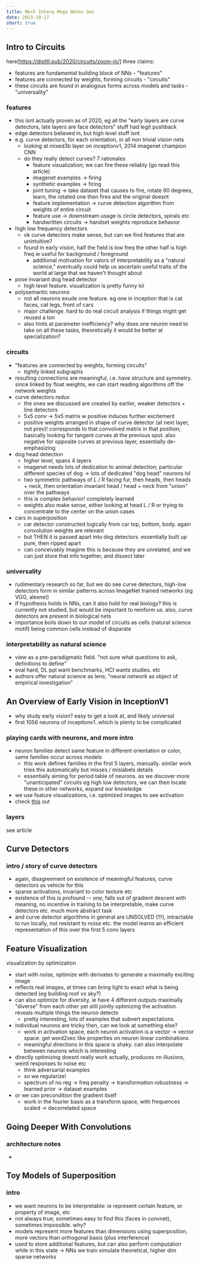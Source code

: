 ```yaml
---
title: Mech Interp Mega Notes Doc
date: 2023-10-17
short: true
---
```


## Intro to Circuits

here[https://distill.pub/2020/circuits/zoom-in/]
three claims:

- features are fundamental building block of NNs - "features"
- features are connected by weights, forming circuits - "circuits"
- these circuits are found in analogous forms across models and tasks - "universality"

### features

- this isnt actually proven as of 2020, eg all the "early layers are curve detectors, late layers are face detectors" stuff had legit pushback
- edge detectors believed in, but high level stuff isnt
- e.g. curve detectors, for each orientation, in all non trivial vision nets
  - looking at mixed3b layer on inceptionv1, 2014 imagenet champion CNN
  - do they really detect curves? 7 rationales
    - feature visualization; we can fire these reliably (go read this article)
    - imagenet examples -> firing
    - synthetic examples -> firing
    - joint tuning -> take dataset that causes to fire, rotate 90 degrees, learn, the rotated one then fires and the original doesnt
    - feature implementation -> curve detection algorithm from weights of entire circuit
    - feature use -> downstream usage is circle detectors, spirals etc
    - handwritten circuits -> handset weights reproduce behavior
- high low frequency detectors
  - ok curve detectors make sense, but can we find features that are unintuitive?
  - found in early vision, half the field is low freq the other half is high freq ie useful for background / foreground
    - additional motivation for valors of interpretability as a "natural science," eventually could help us ascertain useful traits of the world at large that we haven't thought about
- pose invariant dog head detector
  - high level feature. visualization is pretty funny lol
- polysemantic neurons
  - not all neurons exude one feature. eg one in inception that is cat faces, cat legs, front of cars
  - major challenge. hard to do real circuit analysis if things might get reused a ton
  - also hints at parameter inefficiency? why does one neuron need to take on all these tasks, theoretically it would be better at specialization?
  
### circuits

- "features are connected by weights, forming circuits"
  - tightly linked subgraphs
- resulting connections are meaningful, i.e. have structure and symmetry. since linked by float weights, we can start reading algorithms off the network weights
- curve detectors redux
  - the ones we discussed are created by earlier, weaker detectors + line detectors
  - 5x5 conv -> 5x5 matrix w positive induces further excitement
  - positive weights arranged in shape of curve detector (at next layer, not prev)! corresponds to that convolved matrix in that position; basically looking for tangent curves at the previous spot. also negative for opposite curves at previous layer, essentially de-emphasizing
- dog head detection
  - higher level, spans 4 layers
  - imagenet needs lots of dedication to animal detection; particular different species of dog -> lots of dedicated "dog head" neurons lol
  - two symmetric pathways of L / R facing fur, then heads, then heads + neck, then orientation invariant head / head + neck from "union" over the pathways
  - this is complex behavior! completely learned
  - weights also make sense, either looking at head L / R or trying to concentrate to the center on the union cases
- cars in superposition
  - car detector constructed logically from car top, bottom, body. again convolution weights are relevant
  - but THEN it is passed apart into dog detectors. essentially built up pure, then ripped apart
  - can conceivably imagine this is because they are unrelated, and we can just store that info together, and dissect later

### universality

- rudimentary research so far, but we do see curve detectors, high-low detectors form in similar patterns across ImageNet trained networks (eg VGG, alexnet)
- if hypothesis holds in NNs, can it also hold for real biology? this is currently not studied, but would be important to reinform us. also, curve detectors are present in biological nets
- importance boils down to our model of circuits as cells (natural science motif) being common cells instead of disparate

### interpretability as natural science

- view as a pre-paradigmatic field. "not sure what questions to ask, definitions to define"
- eval hard, DL ppl want benchmarks, HCI wants studies. etc
- authors offer natural science as lens; "neural network as object of empirical investigation"

## An Overview of Early Vision in InceptionV1

- why study early vision? easy to get a look at, and likely universal
- first 1056 neurons of inceptionv1. which is plenty to be complicated

### playing cards with neurons, and more intro

- neuron families detect same feature in different orientation or color, same families occur across models
  - this work defines families in the first 5 layers, manually. similar work tries this automatically but misses / mislabels details
  - essentially aiming for period table of neurons. as we discover more "unanticipated" circuits eg high low detectors, we can then locate these in other networks, expand our knowledge
- we use feature visualizations, i.e. optimized images to see activation
- check [this](https://microscope.openai.com/models/inceptionv1/mixed5b_5x5_bottleneck_0?models.op.feature_vis.type=channel&models.op.technique=feature_vis) out

### layers

see article

## Curve Detectors

### intro / story of curve detectors

- again, disagreement on existence of meaningful features, curve detectors as vehicle for this
- sparse activations, invariant to color texture etc
- existence of this is profound -- one, falls out of gradient descent with meaning, no incentive in training to be interpretable, make curve detectors etc. much more abstract task
- and curve detector algorithms in general are UNSOLVED (!!!), intractable to run locally, not resistant to noise etc. the model learns an efficient representation of this over the first 5 conv layers

## Feature Visualization

visualization by optimization

- start with noise, optimize with derivates to generate a maximally exciting image
- reflects real images, at times can bring light to exact what is being detected (eg building roof vs sky?)
- can also optimize for diversity, ie have 4 different outputs maximally "diverse" from each other yet still jointly optimizing the activation. reveals multiple things the neuron detects
  - pretty interesting, lots of examples that subvert expectations
- individual neurons are tricky then, can we look at something else?
  - work in activation space, each neuron activation is a vector -> vector space. get word2vec like properties on neuron linear combinations
  - meaningful directions in this space is shaky. can also interpolate between neurons which is interesting
- directly optimizing doesnt really work actually, produces nn illusions, weird responses to noise etc
  - think adversarial examples
  - so we regularize!
  - spectrum of no reg -> freq penalty -> transformation robustness -> learned prior -> dataset examples
- or we can precondition the gradient itself
  - work in the fourier basis as a transform space, with frequences scaled -> decorrelated space

## Going Deeper With Convolutions

### architecture notes

- 

## Toy Models of Superposition

### intro

- we want neurons to be interpretable: ie represent certain feature, or property of image, etc
- not always true; sometimes easy to find this (faces in convnet), sometimes impossible. why?
- models represent more features than dimensions using superposition, more vectors than orthogonal basis (plus interference)
- used to store additional features, but can also perform computation while in this state -> NNs we train simulate theoretical, higher dim sparse networks
  